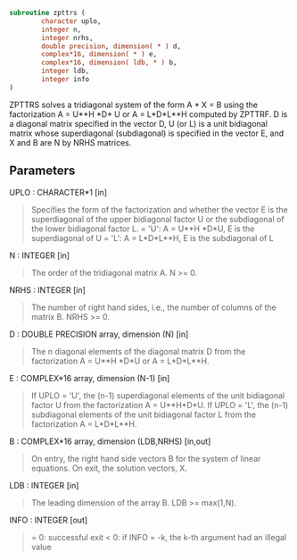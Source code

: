 ```fortran
subroutine zpttrs (
        character uplo,
        integer n,
        integer nrhs,
        double precision, dimension( * ) d,
        complex*16, dimension( * ) e,
        complex*16, dimension( ldb, * ) b,
        integer ldb,
        integer info
)
```

ZPTTRS solves a tridiagonal system of the form
A \* X = B
using the factorization A = U\*\*H \*D\* U or A = L\*D\*L\*\*H computed by ZPTTRF.
D is a diagonal matrix specified in the vector D, U (or L) is a unit
bidiagonal matrix whose superdiagonal (subdiagonal) is specified in
the vector E, and X and B are N by NRHS matrices.

## Parameters
UPLO : CHARACTER\*1 [in]
> Specifies the form of the factorization and whether the
> vector E is the superdiagonal of the upper bidiagonal factor
> U or the subdiagonal of the lower bidiagonal factor L.
> = 'U':  A = U\*\*H \*D\*U, E is the superdiagonal of U
> = 'L':  A = L\*D\*L\*\*H, E is the subdiagonal of L

N : INTEGER [in]
> The order of the tridiagonal matrix A.  N >= 0.

NRHS : INTEGER [in]
> The number of right hand sides, i.e., the number of columns
> of the matrix B.  NRHS >= 0.

D : DOUBLE PRECISION array, dimension (N) [in]
> The n diagonal elements of the diagonal matrix D from the
> factorization A = U\*\*H \*D\*U or A = L\*D\*L\*\*H.

E : COMPLEX\*16 array, dimension (N-1) [in]
> If UPLO = 'U', the (n-1) superdiagonal elements of the unit
> bidiagonal factor U from the factorization A = U\*\*H\*D\*U.
> If UPLO = 'L', the (n-1) subdiagonal elements of the unit
> bidiagonal factor L from the factorization A = L\*D\*L\*\*H.

B : COMPLEX\*16 array, dimension (LDB,NRHS) [in,out]
> On entry, the right hand side vectors B for the system of
> linear equations.
> On exit, the solution vectors, X.

LDB : INTEGER [in]
> The leading dimension of the array B.  LDB >= max(1,N).

INFO : INTEGER [out]
> = 0: successful exit
> < 0: if INFO = -k, the k-th argument had an illegal value
